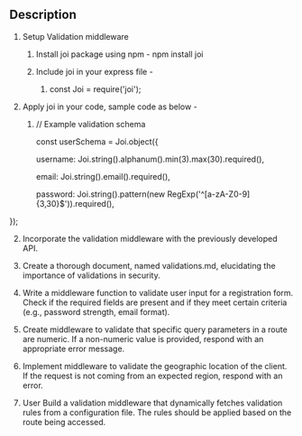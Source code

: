 ## Description

1. Setup Validation middleware

   1. Install joi package using npm - npm install joi

   2. Include joi in your express file -

      1. const Joi = require('joi');

2. Apply joi in your code, sample code as below -

   1. // Example validation schema

      const userSchema = Joi.object({

      username: Joi.string().alphanum().min(3).max(30).required(),

      email: Joi.string().email().required(),

      password: Joi.string().pattern(new RegExp('^[a-zA-Z0-9]{3,30}$')).required(),

});

2. Incorporate the validation middleware with the previously developed API.

3. Create a thorough document, named validations.md, elucidating the importance of validations in security.

4. Write a middleware function to validate user input for a registration form. Check if the required fields are present and if they meet certain criteria (e.g., password strength, email format).

5. Create middleware to validate that specific query parameters in a route are numeric. If a non-numeric value is provided, respond with an appropriate error message.

6. Implement middleware to validate the geographic location of the client. If the request is not coming from an expected region, respond with an error.

7. User Build a validation middleware that dynamically fetches validation rules from a configuration file. The rules should be applied based on the route being accessed.
